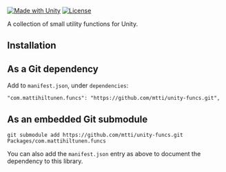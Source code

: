 [![Made with Unity](https://img.shields.io/badge/Made%20with-Unity-333.svg?style=flat-square&logo=unity)](https://unity.com/) [![License](https://img.shields.io/badge/license-Apache--2.0-blue.svg?style=flat-square)](https://github.com/mtti/unity-funcs/blob/master/LICENSE)

A collection of small utility functions for Unity.

## Installation

## As a Git dependency

Add to `manifest.json`, under `dependencies`:

```
"com.mattihiltunen.funcs": "https://github.com/mtti/unity-funcs.git",
```

## As an embedded Git submodule

```
git submodule add https://github.com/mtti/unity-funcs.git Packages/com.mattihiltunen.funcs
```

You can also add the `manifest.json` entry as above to document the dependency to this library.
